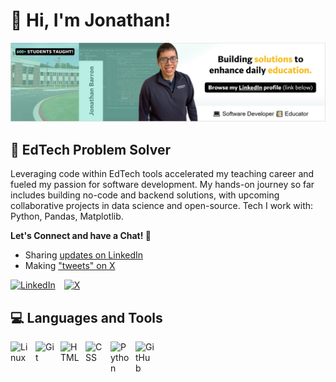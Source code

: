 # 👋 Hi, I'm Jonathan!

![Browse my LinkedIn profile. (link below)](assets/photo_banner_linkedin.PNG)

## 🧠 EdTech Problem Solver

Leveraging code within EdTech tools accelerated my teaching career and fueled my passion for software development. My hands-on journey so far includes building no-code and backend solutions, with upcoming collaborative projects in data science and open-source. Tech I work with: Python, Pandas, Matplotlib.

**Let's Connect and have a Chat! 💬**

* Sharing [updates on LinkedIn](https://www.linkedin.com/in/barronbytes/)
* Making ["tweets" on X](https://x.com/barronbytes)

<a href="https://www.linkedin.com/in/barronbytes/" title="LinkedIn"><img alt="LinkedIn" style="padding-right:10px;" src="https://img.shields.io/badge/LinkedIn-0077B5?style=for-the-badge"></a>
<a href="https://x.com/barronbytes" title="X"><img alt="X" style="padding-right:10px;" src="https://img.shields.io/badge/Twitter-dedede?style=for-the-badge&logo=x&labelColor=black"></a>

## 💻 Languages and Tools

<img align="left" alt="Linux" width="30px" style="padding-right:10px;" src="https://cdn.jsdelivr.net/gh/devicons/devicon/icons/linux/linux-original.svg" />
<img align="left" alt="Git" width="30px" style="padding-right:10px;" src="https://cdn.jsdelivr.net/gh/devicons/devicon/icons/git/git-original.svg" />
<img align="left" alt="HTML" width="30px" style="padding-right:10px;" src="https://cdn.jsdelivr.net/gh/devicons/devicon/icons/html5/html5-plain.svg" />
<img align="left" alt="CSS" width="30px" style="padding-right:10px;" src="https://cdn.jsdelivr.net/gh/devicons/devicon/icons/css3/css3-plain.svg" />
<img align="left" alt="Python" width="30px" style="padding-right:10px;" src="https://cdn.jsdelivr.net/gh/devicons/devicon/icons/python/python-plain.svg" />
<img align="left" alt="GitHub" width="30px" style="padding-right:10px;" src="https://cdn.jsdelivr.net/gh/devicons/devicon/icons/github/github-original.svg" />
